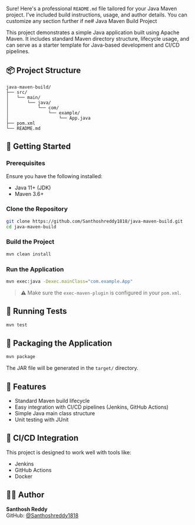 Sure! Here's a professional `README.md` file tailored for your Java Maven project. I’ve included build instructions, usage, and author details. You can customize any section further if ne# Java Maven Build Project

This project demonstrates a simple Java application built using Apache Maven. It includes standard Maven directory structure, lifecycle usage, and can serve as a starter template for Java-based development and CI/CD pipelines.

## 📦 Project Structure

```
java-maven-build/
├── src/
│   └── main/
│       └── java/
│           └── com/
│               └── example/
│                   └── App.java
├── pom.xml
└── README.md
```

## 🚀 Getting Started

### Prerequisites

Ensure you have the following installed:

- Java 11+ (JDK)
- Maven 3.6+

### Clone the Repository

```bash
git clone https://github.com/Santhoshreddy1818/java-maven-build.git
cd java-maven-build
```

### Build the Project

```bash
mvn clean install
```

### Run the Application

```bash
mvn exec:java -Dexec.mainClass="com.example.App"
```

> ⚠️ Make sure the `exec-maven-plugin` is configured in your `pom.xml`.

## 🧪 Running Tests

```bash
mvn test
```

## 📁 Packaging the Application

```bash
mvn package
```

The JAR file will be generated in the `target/` directory.

## 📌 Features

- Standard Maven build lifecycle
- Easy integration with CI/CD pipelines (Jenkins, GitHub Actions)
- Simple Java main class structure
- Unit testing with JUnit

## 🤖 CI/CD Integration

This project is designed to work well with tools like:

- Jenkins
- GitHub Actions
- Docker

## 👨‍💻 Author

**Santhosh Reddy**  
GitHub: [@Santhoshreddy1818](https://github.com/Santhoshreddy1818)  
